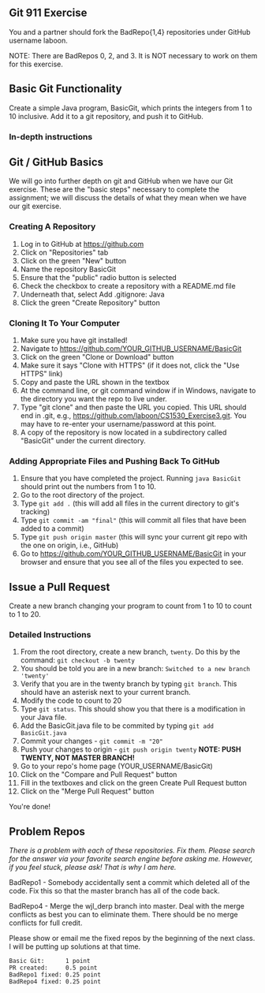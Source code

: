 ## Git 911 Exercise

You and a partner should fork the BadRepo{1,4} repositories under GitHub username laboon.

NOTE: There are BadRepos 0, 2, and 3.  It is NOT necessary to work on them for this exercise. 

## Basic Git Functionality

Create a simple Java program, BasicGit, which prints the integers from 1 to 10 inclusive.  Add it to a git repository, and push it to GitHub.

### In-depth instructions

## Git / GitHub Basics

We will go into further depth on git and GitHub when we have our Git exercise.  These are the "basic steps" necessary to complete the assignment; we will discuss the details of what they mean when we have our git exercise.

### Creating A Repository

1. Log in to GitHub at https://github.com
2. Click on "Repositories" tab
3. Click on the green "New" button
4. Name the repository BasicGit
5. Ensure that the "public" radio button is selected
6. Check the checkbox to create a repository with a README.md file
7. Underneath that, select Add .gitignore: Java
8. Click the green "Create Repository" button

### Cloning It To Your Computer

1. Make sure you have git installed!
1. Navigate to https://github.com/YOUR_GITHUB_USERNAME/BasicGit
2. Click on the green "Clone or Download" button
3. Make sure it says "Clone with HTTPS" (if it does not, click the "Use HTTPS" link)
4. Copy and paste the URL shown in the textbox
5. At the command line, or git command window if in Windows, navigate to the directory you want the repo to live under.
6. Type "git clone" and then paste the URL you copied.  This URL should end in .git, e.g., https://github.com/laboon/CS1530_Exercise3.git.  You may have to re-enter your username/password at this point.
6. A copy of the repository is now located in a subdirectory called "BasicGit" under the current directory.

### Adding Appropriate Files and Pushing Back To GitHub

1. Ensure that you have completed the project.  Running `java BasicGit` should print out the numbers from 1 to 10.
2. Go to the root directory of the project.
3. Type `git add .` (this will add all files in the current directory to git's tracking)
4. Type `git commit -am "final"` (this will commit all files that have been added to a commit)
5. Type `git push origin master` (this will sync your current git repo with the one on origin, i.e., GitHub)
6. Go to https://github.com/YOUR_GITHUB_USERNAME/BasicGit in your browser and ensure that you see all of the files you expected to see.

## Issue a Pull Request

Create a new branch changing your program to count from 1 to 10 to count to 1 to 20.

### Detailed Instructions

1. From the root directory, create a new branch, `twenty`.  Do this by the command: `git checkout -b twenty`
2. You should be told you are in a new branch: `Switched to a new branch 'twenty'`
3. Verify that you are in the twenty branch by typing `git branch`.  This should have an asterisk next to your current branch.
4. Modify the code to count to 20
5. Type `git status`.  This should show you that there is a modification in your Java file.
6. Add the BasicGit.java file to be commited by typing `git add BasicGit.java`
7. Commit your changes - `git commit -m "20"`
8. Push your changes to origin - `git push origin twenty` __NOTE: PUSH TWENTY, NOT MASTER BRANCH!__
9. Go to your repo's home page (YOUR_USERNAME/BasicGit)
10. Click on the "Compare and Pull Request" button
11. Fill in the textboxes and click on the green Create Pull Request button
12. Click on the "Merge Pull Request" button

You're done!


## Problem Repos

_There is a problem with each of these repositories.  Fix them.  Please search for the answer via your favorite search engine before asking me.  However, if you feel stuck, please ask!  That is why I am here._

BadRepo1 - Somebody accidentally sent a commit which deleted all of the code.  Fix this so that the master branch has all of the code back.

BadRepo4 - Merge the wjl_derp branch into master. Deal with the merge conflicts as best you can to eliminate them.  There should be no merge conflicts for full credit.

Please show or email me the fixed repos by the beginning of the next class.  I will be putting up solutions at that time.

```
Basic Git:      1 point
PR created:     0.5 point
BadRepo1 fixed: 0.25 point
BadRepo4 fixed: 0.25 point
```

